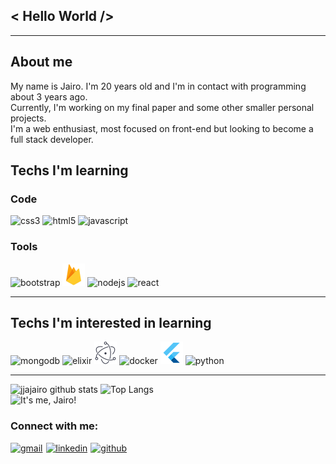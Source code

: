 ## < Hello World />

---

## About me

My name is Jairo. I'm 20 years old and I'm in contact with programming about 3 years ago. <br/> Currently, I'm working on my final paper and some other smaller personal projects. <br/> I'm a web enthusiast, most focused on front-end but looking to become a full stack developer. <br/>

## Techs I'm learning

### Code

<div>

<img alt="css3" src="https://icongr.am/devicon/css3-original.svg?size=36&color=currentColor"/>
<img alt="html5" src="https://icongr.am/devicon/html5-original.svg?size=36&color=currentColor"/>
<img alt="javascript" src="https://icongr.am/devicon/javascript-original.svg?size=36&color=currentColor"/>

</div>

### Tools

<div>

<img alt="bootstrap" src="https://icongr.am/devicon/bootstrap-plain.svg?size=36&color=8d30d9"/>
<img alt="firebase" width="36px" src="https://raw.githubusercontent.com/github/explore/80688e429a7d4ef2fca1e82350fe8e3517d3494d/topics/firebase/firebase.png"/>  
<img alt="nodejs" src="https://icongr.am/devicon/nodejs-original.svg?size=36&color=currentColor"/>
<img alt="react" src="https://icongr.am/devicon/react-original.svg?size=36&color=currentColor"/>

</div>

---

## Techs I'm interested in learning

<div>

<img alt="mongodb" src="https://icongr.am/devicon/mongodb-original.svg?size=36&color=currentColor"/>

<img alt="elixir" width="36px" src="https://secure.meetupstatic.com/photos/event/c/f/9/5/600_449393141.jpeg"/>

<img alt="electron" width="36px" src="https://raw.githubusercontent.com/github/explore/80688e429a7d4ef2fca1e82350fe8e3517d3494d/topics/electron/electron.png"/>

<img alt="docker" src="https://icongr.am/devicon/docker-original.svg?size=36&color=currentColor"/>

<img alt="flutter" width="36px" src="https://raw.githubusercontent.com/github/explore/80688e429a7d4ef2fca1e82350fe8e3517d3494d/topics/flutter/flutter.png"/>

<img alt="python" src="https://icongr.am/devicon/python-original.svg?size=36&color=currentColor"/>

</div>

---

![jjajairo github stats](https://github-readme-stats.vercel.app/api?username=jjajairo&show_icons=true&theme=tokyonight) ![Top Langs](https://github-readme-stats.vercel.app/api/top-langs/?username=jjajairo&layout=compact&theme=tokyonight) <br/> <img src="https://komarev.com/ghpvc/?username=jjajairo&label=Visualiza%C3%A7%C3%B5es&color=gray&style=flat" alt="It's me, Jairo!" />

### Connect with me:

<!-- <a  href="https://www.linkedin.com/in/jairo-caetano-junior/" target="_blank">
  <img alt="gmail" src="https://icongr.am/material/linkedin.svg?size=36&color=currentColor"/>
</a>
<a  href="mailto:jairojunior841@gmail.com" target="_blank">
  <img alt="gmail" src="https://icongr.am/material/gmail.svg?size=36&color=currentColor"/>
</a> -->

<!-- <a  href="https://twitter.com/jja_jairo" target="_blank">
  <img alt="gmail" src="https://img.shields.io/twitter/follow/jja_jairo?style=social"/>
</a> -->

<div style="display: flex; flex-wrap: wrap;">

<a  href="mailto:jairojunior841@gmail.com" target="_blank" style="margin-right: 5px;">
  <img alt="gmail" src="https://img.shields.io/badge/-jairojunior841@gmail-red?style=flat-square&logo=Gmail&logoColor=white"/>
</a>

<a  href="https://www.linkedin.com/in/jairo-caetano-junior/" target="_blank" style="margin-right: 5px;">
  <img alt="linkedin" src="https://img.shields.io/badge/-Jairo_Caetano_Junior-blue?style=flat-square&logo=Linkedin&logoColor=white"/>
</a>

<a  href="https://github.com/jjajairo" target="_blank">
  <img alt="github" src="https://img.shields.io/github/followers/jjajairo?label=follow&style=social"/>
</a>

</div>
